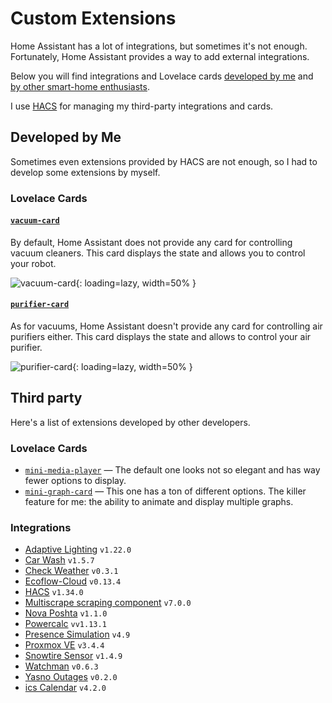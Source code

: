 # Custom Extensions

Home Assistant has a lot of integrations, but sometimes it's not enough. Fortunately, Home Assistant provides a way to add external integrations.

Below you will find integrations and Lovelace cards [developed by me](#developed-by-me) and [by other smart-home enthusiasts](#third-party).

I use [HACS](//hacs.xyz) for managing my third-party integrations and cards.

## Developed by Me

Sometimes even extensions provided by HACS are not enough, so I had to develop some extensions by myself.

### Lovelace Cards

#### [`vacuum-card`](https://github.com/denysdovhan/vacuum-card)

By default, Home Assistant does not provide any card for controlling vacuum cleaners. This card displays the state and allows you to control your robot.

![vacuum-card](https://user-images.githubusercontent.com/3459374/81119202-fa60b500-8f32-11ea-9b23-325efa93d7ab.gif){: loading=lazy, width=50% }

#### [`purifier-card`](https://github.com/denysdovhan/purifier-card)

As for vacuums, Home Assistant doesn't provide any card for controlling air purifiers either. This card displays the state and allows to control your air purifier.

![purifier-card](https://user-images.githubusercontent.com/3459374/94728037-48ee7000-0368-11eb-8637-c8bbc5ffaf99.gif){: loading=lazy, width=50% }

## Third party

Here's a list of extensions developed by other developers.

### Lovelace Cards

- [`mini-media-player`](https://github.com/kalkih/mini-media-player) — The default one looks not so elegant and has way fewer options to display.
- [`mini-graph-card`](https://github.com/kalkih/mini-graph-card) — This one has a ton of different options. The killer feature for me: the ability to animate and display multiple graphs.

### Integrations

<!-- start-custom-components -->

- [Adaptive Lighting](https://github.com/basnijholt/adaptive-lighting#readme) `v1.22.0`
- [Car Wash](https://github.com/Limych/ha-car_wash) `v1.5.7`
- [Check Weather](https://github.com/denysdovhan/ha-check-weather) `v0.3.1`
- [Ecoflow-Cloud](https://github.com/tolwi/hassio-ecoflow-cloud) `v0.13.4`
- [HACS](https://hacs.xyz/docs/configuration/start) `v1.34.0`
- [Multiscrape scraping component](https://github.com/danieldotnl/ha-multiscrape) `v7.0.0`
- [Nova Poshta](https://github.com/krasnoukhov/homeassistant-nova-poshta) `v1.1.0`
- [Powercalc](https://github.com/bramstroker/homeassistant-powercalc) `vv1.13.1`
- [Presence Simulation](https://github.com/slashback100/presence_simulation) `v4.9`
- [Proxmox VE](https://github.com/dougiteixeira/proxmoxve) `v3.4.4`
- [Snowtire Sensor](https://github.com/Limych/ha-snowtire) `v1.4.9`
- [Watchman](https://github.com/dummylabs/thewatchman) `v0.6.3`
- [Yasno Outages](https://github.com/denysdovhan/ha-yasno-outages) `v0.2.0`
- [ics Calendar](https://github.com/franc6/ics_calendar) `v4.2.0`
<!-- end-custom-components -->
